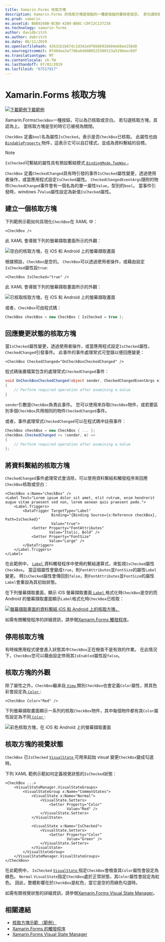 ```yaml
---
title: Xamarin.Forms 核取方塊
description: Xamarin.Forms 的核取方塊是按鈕的一種是按鈕的要檢查或空。 若勾選核取方塊，其認為上。 當核取方塊是空的時它已被視為關閉。
ms.prod: xamarin
ms.assetid: B8B9268B-BCB8-42B9-B08C-C0F22C137238
ms.technology: xamarin-forms
author: davidbritch
ms.author: dabritch
ms.date: 06/11/2019
ms.openlocfilehash: 42631b1b67dc1d342e9f8666916604e68ee158d8
ms.sourcegitcommit: 0fd04ea3af7d6a6d6086525306523a5296eec0df
ms.translationtype: MT
ms.contentlocale: zh-TW
ms.lasthandoff: 07/02/2019
ms.locfileid: "67517917"
---
```

# <a name="xamarinforms-checkbox"></a>Xamarin.Forms 核取方塊

[![下載範例](~/media/shared/download.png)下載範例](https://github.com/xamarin/xamarin-forms-samples/tree/master/UserInterface/CheckBoxDemos)

Xamarin.Forms`CheckBox`一種按鈕，可以為已核取或空白。 若勾選核取方塊，其認為上。 當核取方塊是空的時它已被視為關閉。

`CheckBox` 定義`bool`名為屬性`IsChecked`，表示是否`CheckBox`已核取。 此屬性也由[ `BindableProperty` ](xref:Xamarin.Forms.BindableProperty)物件，這表示它可以自訂樣式，並成為資料繫結的目標。

> [!NOTE]
> `IsChecked`可繫結的屬性具有預設繫結模式[ `BindingMode.TwoWay` ](xref:Xamarin.Forms.BindingMode.TwoWay)。

`CheckBox` 定義`CheckedChanged`具有時引發的事件`IsChecked`屬性變更，透過使用者操作，或當應用程式設定`IsChecked`屬性。 `CheckedChangedEventArgs`隨附的物件`CheckedChanged`事件會有一個名為的單一屬性`Value`，型別的`bool`。 當事件引發時，windows 7`Value`屬性設定為新值`IsChecked`屬性。

## <a name="create-a-checkbox"></a>建立一個核取方塊

下列範例示範如何具現化`CheckBox`在 XAML 中：

```xaml
<CheckBox />
```

此 XAML 會導致下列的螢幕擷取畫面所示的外觀：

![空白的核取方塊，在 iOS 和 Android 上的螢幕擷取畫面](checkbox-images/checkbox-empty.png "空的核取方塊")

根據預設，`CheckBox`是空的。 `CheckBox`可以透過使用者操作，或藉由設定`IsChecked`屬性設`true`:

```xaml
<CheckBox IsChecked="true" />
```

此 XAML 會導致下列的螢幕擷取畫面所示的外觀：

![已核取核取方塊，在 iOS 和 Android 上的螢幕擷取畫面](checkbox-images/checkbox-checked.png "簽核取方塊")

或者，`CheckBox`可由程式碼：

```csharp
CheckBox checkBox = new CheckBox { IsChecked = true };
```

## <a name="respond-to-a-checkbox-changing-state"></a>回應變更狀態的核取方塊

當`IsChecked`屬性變更，透過使用者操作，或當應用程式設定`IsChecked`屬性，`CheckedChanged`引發事件。 此事件的事件處理常式可登錄以便回應變更：

```xaml
<CheckBox CheckedChanged="OnCheckBoxCheckedChanged" />
```

程式碼後置檔案包含的處理常式`CheckedChanged`事件：

```csharp
void OnCheckBoxCheckedChanged(object sender, CheckedChangedEventArgs e)
{
    // Perform required operation after examining e.Value
}
```

`sender`引數是`CheckBox`負責此事件。 您可以使用來存取`CheckBox`物件，或若要區別多個`CheckBox`共用相同的物件`CheckedChanged`事件。

或者，事件處理常式`CheckedChanged`可以在程式碼中註冊事件：

```csharp
CheckBox checkBox = new CheckBox { ... };
checkBox.CheckedChanged += (sender, e) =>
{
    // Perform required operation after examining e.Value
};
```

## <a name="data-bind-a-checkbox"></a>將資料繫結的核取方塊

`CheckedChanged`事件處理常式會消除，可以使用資料繫結和觸發程序來回應`CheckBox`核取或空白：

```xaml
<CheckBox x:Name="checkBox" />
<Label Text="Lorem ipsum dolor sit amet, elit rutrum, enim hendrerit augue vitae praesent sed non, lorem aenean quis praesent pede.">
    <Label.Triggers>
        <DataTrigger TargetType="Label"
                     Binding="{Binding Source={x:Reference checkBox}, Path=IsChecked}"
                     Value="true">
            <Setter Property="FontAttributes"
                    Value="Italic, Bold" />
            <Setter Property="FontSize"
                    Value="Large" />
        </DataTrigger>
    </Label.Triggers>
</Label>
```

在此範例中， [ `Label` ](xref:Xamarin.Forms.Label)資料觸發程序中使用的繫結運算式，來監視`IsChecked`屬性`CheckBox`。 當這個屬性會變成`true`，則`FontAttributes`並`FontSize`的屬性`Label`變更。 時`IsChecked`屬性會傳回到`false`，則`FontAttributes`並`FontSize`的屬性`Label`會重設為其初始狀態。

在下列螢幕擷取畫面，顯示 iOS 螢幕擷取畫面[ `Label` ](xref:Xamarin.Forms.Label)格式化時`CheckBox`是空的而 Android 的螢幕擷取畫面顯示`Label`格式化時`CheckBox`已核取：

[![螢幕擷取畫面的資料繫結 iOS 和 Android 上的核取方塊，](checkbox-images/checkbox-databinding.png "資料繫結的核取方塊")](checkbox-images/checkbox-databinding-large.png#lightbox "資料繫結的核取方塊")

如需有關觸發程序的詳細資訊，請參閱[Xamarin.Forms 觸發程序](~/xamarin-forms/app-fundamentals/triggers.md)。

## <a name="disable-a-checkbox"></a>停用核取方塊

有時候應用程式便會進入狀態其中`CheckBox`正在檢查不是有效的作業。 在此情況下，`CheckBox`您可以藉由設定停用其`IsEnabled`屬性設`false`。

## <a name="checkbox-appearance"></a>核取方塊的外觀

除了屬性之外，`CheckBox`繼承自[ `View` ](xref:Xamarin.Forms.View)類別`CheckBox`也會定義`Color`屬性，將其色彩會設定為[ `Color` ](xref:Xamarin.Forms.Color):

```xaml
<CheckBox Color="Red" />
```

下列螢幕擷取畫面顯示一系列的核取`CheckBox`物件，其中每個物件都有其`Color`屬性設定為不同[ `Color` ](xref:Xamarin.Forms.Color):

![彩色核取方塊，在 iOS 和 Android 上的螢幕擷取畫面](checkbox-images/checkbox-colors.png "彩色的核取方塊")

## <a name="checkbox-visual-states"></a>核取方塊的視覺狀態

`CheckBox` 已`IsChecked` [ `VisualState` ](xref:Xamarin.Forms.VisualState)可用來起始 visual 變更`CheckBox`變成勾選時。

下列 XAML 範例示範如何定義視覺狀態的`IsChecked`狀態：

```xaml
<CheckBox ...>
    <VisualStateManager.VisualStateGroups>
        <VisualStateGroup x:Name="CommonStates">
            <VisualState x:Name="Normal">
                <VisualState.Setters>
                    <Setter Property="Color"
                            Value="Red" />
                </VisualState.Setters>
            </VisualState>

            <VisualState x:Name="IsChecked">
                <VisualState.Setters>
                    <Setter Property="Color"
                            Value="Green" />
                </VisualState.Setters>
            </VisualState>
        </VisualStateGroup>
    </VisualStateManager.VisualStateGroups>
</CheckBox>
```

在此範例中， `IsChecked` [ `VisualState` ](xref:Xamarin.Forms.VisualState)指定`CheckBox`會檢查其`Color`屬性會設定為綠色。 `Normal` `VisualState`指定`CheckBox`處於正常狀態，其`Color`屬性會設定為紅色。 因此，整體影響在於`CheckBox`是紅色，當它是空的而綠色勾選時。

如需有關視覺狀態的詳細資訊，請參閱[Xamarin.Forms Visual State Manager](~/xamarin-forms/user-interface/visual-state-manager.md)。

## <a name="related-links"></a>相關連結

- [核取方塊示範 （範例）](https://github.com/xamarin/xamarin-forms-samples/tree/master/UserInterface/CheckBoxDemos)
- [Xamarin.Forms 的觸發程序](~/xamarin-forms/app-fundamentals/triggers.md)
- [Xamarin.Forms Visual State Manager](~/xamarin-forms/user-interface/visual-state-manager.md)
